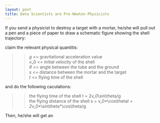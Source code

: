 ```yaml
---
layout: post
title: Data Scientists are Pre-Newton Physicists
---
```


If you send a physicist to destroy a target with a mortar, he/she will pull out a pen and a piece of paper to draw a schematic figure showing the shell trajectory:  

claim the relevant physical quantitis:  

>> *g* <= gravitational acceleration value  
>> *v*_0 <= initial velocity of the shell  
>> $\theta$ <= angle between the tube and the ground  
>> *s* <= distance between the mortar and the target  
>> *t* <= flying time of the shell  

and do the following caculations:
>>the flying time of the shell
>>t = 2*v_0*\sin\theta/g  
>>the flying distance of the shell
>>s = v_0*\cos\theta*t = 2*v_0*\sin\theta*\cos\theta/g  

Then, he/she will get an
